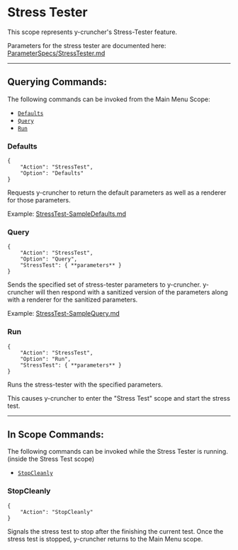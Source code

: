 # Stress Tester

This scope represents y-cruncher's Stress-Tester feature.

Parameters for the stress tester are documented here: [ParameterSpecs/StressTester.md](/ParameterSpecs/StressTester.md)

-----
## Querying Commands:

The following commands can be invoked from the Main Menu Scope:
 - [`Defaults`](#Defaults)
 - [`Query`](#Query)
 - [`Run`](#Run)

### Defaults

    {
        "Action": "StressTest",
        "Option": "Defaults"
    }

Requests y-cruncher to return the default parameters as well as a renderer for those parameters.

Example: [StressTest-SampleDefaults.md](StressTest-SampleDefaults.md)


### Query

    {
        "Action": "StressTest",
        "Option": "Query",
        "StressTest": { **parameters** }
    }

Sends the specified set of stress-tester parameters to y-cruncher.
y-cruncher will then respond with a sanitized version of the parameters along with a renderer for the sanitized parameters.

Example: [StressTest-SampleQuery.md](StressTest-SampleQuery.md)


### Run

    {
        "Action": "StressTest",
        "Option": "Run",
        "StressTest": { **parameters** }
    }

Runs the stress-tester with the specified parameters.

This causes y-cruncher to enter the "Stress Test" scope and start the stress test.


-----
## In Scope Commands:

The following commands can be invoked while the Stress Tester is running. (inside the Stress Test scope)
 - [`StopCleanly`](#StopCleanly)

### StopCleanly

    {
        "Action": "StopCleanly"
    }

Signals the stress test to stop after the finishing the current test.
Once the stress test is stopped, y-cruncher returns to the Main Menu scope.
